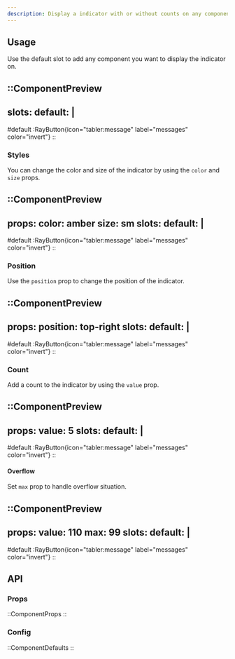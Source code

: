 ```yaml
---
description: Display a indicator with or without counts on any component
---
```


## Usage

Use the default slot to add any component you want to display the indicator on.

::ComponentPreview
---
slots:
  default: |
    <RayButton icon="tabler:message" label="messages" color="invert" />
---
#default
:RayButton{icon="tabler:message" label="messages" color="invert"}
::

### Styles

You can change the color and size of the indicator by using the `color` and `size` props.

::ComponentPreview
---
props:
  color: amber
  size: sm
slots:
  default: |
    <RayButton icon="tabler:message" label="messages" color="invert" />
---
#default
:RayButton{icon="tabler:message" label="messages" color="invert"}
::

### Position

Use the `position` prop to change the position of the indicator.

::ComponentPreview
---
props:
  position: top-right
slots:
  default: |
    <RayButton icon="tabler:message" label="messages" color="invert" />
---
#default
:RayButton{icon="tabler:message" label="messages" color="invert"}
::

### Count

Add a count to the indicator by using the `value` prop.

::ComponentPreview
---
props:
  value: 5
slots:
  default: |
    <RayButton icon="tabler:message" label="messages" color="invert" />
---
#default
:RayButton{icon="tabler:message" label="messages" color="invert"}
::

#### Overflow

Set `max` prop to handle overflow situation.

::ComponentPreview
---
props:
  value: 110
  max: 99
slots:
  default: |
    <RayButton icon="tabler:message" label="messages" color="invert" />
---
#default
:RayButton{icon="tabler:message" label="messages" color="invert"}
::

## API

### Props

::ComponentProps
::

### Config

::ComponentDefaults
::
